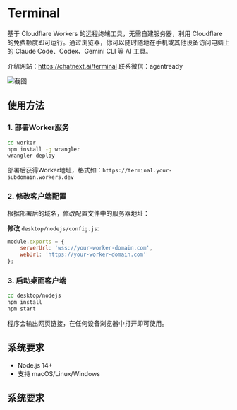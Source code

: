# Terminal

基于 Cloudflare Workers 的远程终端工具，无需自建服务器，利用 Cloudflare 的免费额度即可运行。通过浏览器，你可以随时随地在手机或其他设备访问电脑上的 Claude Code、Codex、Gemini CLI 等 AI 工具。

介绍网站：https://chatnext.ai/terminal
联系微信：agentready

![截图](https://r2.chatnext.ai/cc-link-release/screen.png)

## 使用方法

### 1. 部署Worker服务

```bash
cd worker
npm install -g wrangler
wrangler deploy
```

部署后获得Worker地址，格式如：`https://terminal.your-subdomain.workers.dev`

### 2. 修改客户端配置

根据部署后的域名，修改配置文件中的服务器地址：

**修改** `desktop/nodejs/config.js`:
```js
module.exports = {
    serverUrl: 'wss://your-worker-domain.com',
    webUrl: 'https://your-worker-domain.com'
};
```

### 3. 启动桌面客户端

```bash
cd desktop/nodejs
npm install
npm start
```

程序会输出网页链接，在任何设备浏览器中打开即可使用。

## 系统要求

- Node.js 14+
- 支持 macOS/Linux/Windows

## 系统要求
